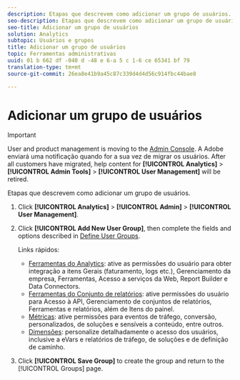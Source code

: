 ```yaml
---
description: Etapas que descrevem como adicionar um grupo de usuários.
seo-description: Etapas que descrevem como adicionar um grupo de usuários.
seo-title: Adicionar um grupo de usuários
solution: Analytics
subtopic: Usuários e grupos
title: Adicionar um grupo de usuários
topic: Ferramentas administrativas
uuid: 01 b 662 df -040 d -48 e 6-a 5 c 1-6 ce 65341 bf 79
translation-type: tm+mt
source-git-commit: 26ea8e41b9a45c87c339d4d4d56c914fbc44bae8

---
```



# Adicionar um grupo de usuários

>[!IMPORTANT]
>
>User and product management is moving to the [Admin Console](https://helpx.adobe.com/enterprise/using/admin-console.html). A Adobe enviará uma notificação quando for a sua vez de migrar os usuários. After all customers have migrated, help content for **[!UICONTROL Analytics]** &gt; **[!UICONTROL Admin Tools]** &gt; **[!UICONTROL User Management]** will be retired.

Etapas que descrevem como adicionar um grupo de usuários.

1. Click **[!UICONTROL Analytics]** &gt; **[!UICONTROL Admin]** &gt; **[!UICONTROL User Management]**.
1. Click **[!UICONTROL Add New User Group]**, then complete the fields and options described in [Define User Groups](../../../admin/user-management2/c-user-groups/groups.md#concept_DBBCB8275D554B02B4B4E1168BA69A05).

   Links rápidos:

   * [Ferramentas do Analytics](../../../admin/user-management2/c-customize-report-access/groups-analytics-tools.md#concept_C4383A6C0F5E4130875FDD3756F2E2FC): ative as permissões do usuário para obter integração a itens Gerais (faturamento, logs etc.), Gerenciamento da empresa, Ferramentas, Acesso a serviços da Web, Report Builder e Data Connectors.
   * [Ferramentas do Conjunto de relatórios](../../../admin/user-management2/c-customize-report-access/groups-report-suite-tools.md#concept_C94E9864349B428AB9CCE0CA4B0A40FF): ative permissões do usuário para Acesso à API, Gerenciamento de conjuntos de relatórios, Ferramentas e relatórios, além de Itens do painel.
   * [Métricas](../../../admin/user-management2/c-customize-report-access/groups-metrics.md#concept_05D54436430E4320A48C7C685D337FBE): ative permissões para eventos de tráfego, conversão, personalizados, de soluções e sensíveis a conteúdo, entre outros.
   * [Dimensões](../../../admin/user-management2/c-customize-report-access/groups-dimensions.md#concept_68B36161345341369B6D01DC7DD42A22): personalize detalhadamente o acesso dos usuários, inclusive a eVars e relatórios de tráfego, de soluções e de definição de caminho.

1. Click **[!UICONTROL Save Group]** to create the group and return to the [!UICONTROL Groups] page.

